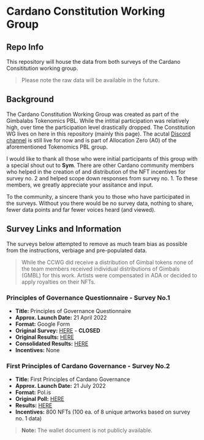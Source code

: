 # Cardano Constitution Working Group

## Repo Info

This repository will house the data from both surveys of the Cardano Consititution working group.

> Please note the raw data will be available in the future.

## Background

The Cardano Constitution Working Group was created as part of the Gimbalabs Tokenomics PBL. While the intitial participation was relatively high, over time the participation level drastically dropped. The Constitution WG lives on here in this repository (mainly this page). The acutal [Discord channel](https://discord.com/channels/767416282198835220/958407168174985306) is still live for now and is part of Allocation Zero (A0) of the aforementioned Tokenomics PBL group.

I would like to thank all those who were initial participants of this group with a special shout out to **Sym**. There are other Cardano community members who helped in the creation of and distribution of the NFT incentives for survey no. 2 and helped scope down responses from survey no. 1. To these members, we greatly appreciate your assitance and input.

To the community, a sincere thank you to those who have participated in the surveys. Without you there would be no survey data, nothing to share, fewer data points and far fewer voices heard (and viewed).

## Survey Links and Information

The surveys below attempted to remove as much team bias as possible from the instructions, verbiage and pre-populated data.

> While the CCWG did receive a distribution of Gimbal tokens none of the team members received individual distributions of Gimbals (GMBL) for this work. Artists were compensated in ADA or decided to apply royalties on their NFTs.

### **Principles of Governance Questionnaire** - Survey No.1
- **Title:** Principles of Governance Questionnaire
- **Approx. Launch Date:** 21 April 2022
- **Format:** Google Form
- **Original Survey:** [HERE](https://forms.gle/Cqg7Ky18oDsSVcd2A) - **CLOSED**
- **Original Results:** [HERE](https://docs.google.com/spreadsheets/d/1vNg2ZuQhck4yzeT-W9w7L9j4lLrCM9at4aiLnMzHm5Q/edit?usp=sharing)
- **Consolidated Results:** [HERE](https://docs.google.com/spreadsheets/d/1d2AyUBqWxpf1faALfnNK1w2AKCij7P4sOfXXGvjxP9E/edit?usp=sharing)
- **Incentives:** None

### **First Principles of Cardano Governance** - Survey No.2
- **Title:** First Principles of Cardano Governance
- **Approx. Launch Date:** 21 July 2022
- **Format:** Pol.is
- **Original Poll:** [HERE](https://pol.is/7uvyfnprjb)
- **Results:** [HERE](https://pol.is/report/r6kea3yeenemaeyhdxzrw)
- **Incentives:** 800 NFTs (100 ea. of 8 unique artworks based on survey no. 1 data)
> **Note:** The wallet document is not publicly available.
